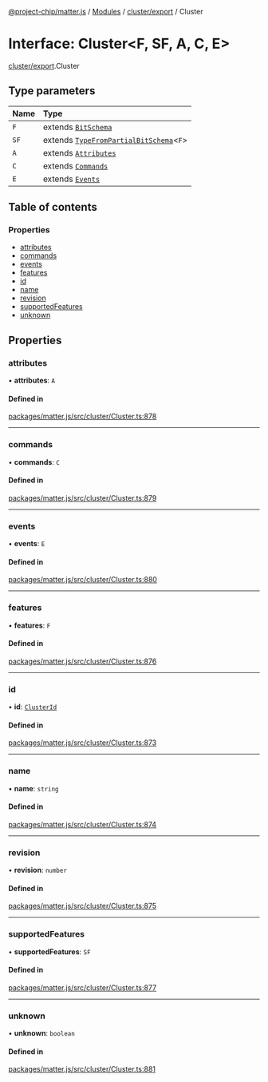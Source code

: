 [@project-chip/matter.js](../README.md) / [Modules](../modules.md) / [cluster/export](../modules/cluster_export.md) / Cluster

# Interface: Cluster\<F, SF, A, C, E\>

[cluster/export](../modules/cluster_export.md).Cluster

## Type parameters

| Name | Type |
| :------ | :------ |
| `F` | extends [`BitSchema`](../modules/schema_export.md#bitschema) |
| `SF` | extends [`TypeFromPartialBitSchema`](../modules/schema_export.md#typefrompartialbitschema)\<`F`\> |
| `A` | extends [`Attributes`](cluster_export.Attributes.md) |
| `C` | extends [`Commands`](cluster_export.Commands.md) |
| `E` | extends [`Events`](cluster_export.Events.md) |

## Table of contents

### Properties

- [attributes](cluster_export.Cluster.md#attributes)
- [commands](cluster_export.Cluster.md#commands)
- [events](cluster_export.Cluster.md#events)
- [features](cluster_export.Cluster.md#features)
- [id](cluster_export.Cluster.md#id)
- [name](cluster_export.Cluster.md#name)
- [revision](cluster_export.Cluster.md#revision)
- [supportedFeatures](cluster_export.Cluster.md#supportedfeatures)
- [unknown](cluster_export.Cluster.md#unknown)

## Properties

### attributes

• **attributes**: `A`

#### Defined in

[packages/matter.js/src/cluster/Cluster.ts:878](https://github.com/project-chip/matter.js/blob/2d9f2165d2672864fda3496a6d0d5f93597f82c6/packages/matter.js/src/cluster/Cluster.ts#L878)

___

### commands

• **commands**: `C`

#### Defined in

[packages/matter.js/src/cluster/Cluster.ts:879](https://github.com/project-chip/matter.js/blob/2d9f2165d2672864fda3496a6d0d5f93597f82c6/packages/matter.js/src/cluster/Cluster.ts#L879)

___

### events

• **events**: `E`

#### Defined in

[packages/matter.js/src/cluster/Cluster.ts:880](https://github.com/project-chip/matter.js/blob/2d9f2165d2672864fda3496a6d0d5f93597f82c6/packages/matter.js/src/cluster/Cluster.ts#L880)

___

### features

• **features**: `F`

#### Defined in

[packages/matter.js/src/cluster/Cluster.ts:876](https://github.com/project-chip/matter.js/blob/2d9f2165d2672864fda3496a6d0d5f93597f82c6/packages/matter.js/src/cluster/Cluster.ts#L876)

___

### id

• **id**: [`ClusterId`](../modules/datatype_export.md#clusterid)

#### Defined in

[packages/matter.js/src/cluster/Cluster.ts:873](https://github.com/project-chip/matter.js/blob/2d9f2165d2672864fda3496a6d0d5f93597f82c6/packages/matter.js/src/cluster/Cluster.ts#L873)

___

### name

• **name**: `string`

#### Defined in

[packages/matter.js/src/cluster/Cluster.ts:874](https://github.com/project-chip/matter.js/blob/2d9f2165d2672864fda3496a6d0d5f93597f82c6/packages/matter.js/src/cluster/Cluster.ts#L874)

___

### revision

• **revision**: `number`

#### Defined in

[packages/matter.js/src/cluster/Cluster.ts:875](https://github.com/project-chip/matter.js/blob/2d9f2165d2672864fda3496a6d0d5f93597f82c6/packages/matter.js/src/cluster/Cluster.ts#L875)

___

### supportedFeatures

• **supportedFeatures**: `SF`

#### Defined in

[packages/matter.js/src/cluster/Cluster.ts:877](https://github.com/project-chip/matter.js/blob/2d9f2165d2672864fda3496a6d0d5f93597f82c6/packages/matter.js/src/cluster/Cluster.ts#L877)

___

### unknown

• **unknown**: `boolean`

#### Defined in

[packages/matter.js/src/cluster/Cluster.ts:881](https://github.com/project-chip/matter.js/blob/2d9f2165d2672864fda3496a6d0d5f93597f82c6/packages/matter.js/src/cluster/Cluster.ts#L881)
